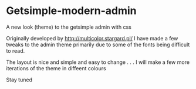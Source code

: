 # Getsimple-modern-admin
A new look (theme) to the getsimple admin with css

Originally developed by http://multicolor.stargard.pl/ 
I have made a few tweaks to the admin theme primarily due to some of the fonts being difficult to read.

The layout is nice and simple and easy to change . . . I will make a few more iterations of the theme in diffeent colours

Stay tuned
